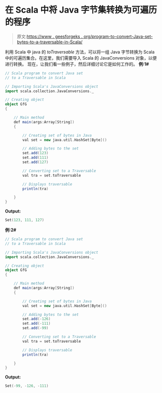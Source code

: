 # 在 Scala 中将 Java 字节集转换为可遍历的程序

> 原文:[https://www . geesforgeks . org/program-to-convert-Java-set-bytes-to-a-traversable-in-Scala/](https://www.geeksforgeeks.org/program-to-convert-java-set-of-bytes-to-a-traversable-in-scala/)

利用 Scala 中 java 的 *toTraversable* 方法，可以将一组 Java 字节转换为 Scala 中的可遍历集合。在这里，我们需要导入 Scala 的 JavaConversions 对象，以便进行转换。
现在，让我们看一些例子，然后详细讨论它是如何工作的。
**例:1#**

```scala
// Scala program to convert Java set 
// to a Traversable in Scala

// Importing Scala's JavaConversions object
import scala.collection.JavaConversions._

// Creating object
object GfG
{ 

    // Main method
    def main(args:Array[String])
    {

        // Creating set of bytes in Java
        val set = new java.util.HashSet[Byte]()

        // Adding bytes to the set
        set.add(123)
        set.add(111)
        set.add(127)

        // Converting set to a Traversable 
        val tra = set.toTraversable

        // Displays traversable 
        println(tra)

    }
}
```

**Output:**

```scala
Set(123, 111, 127)

```

**例:2#**

```scala
// Scala program to convert Java set 
// to a Traversable in Scala

// Importing Scala's JavaConversions object
import scala.collection.JavaConversions._

// Creating object
object GfG
{ 

    // Main method
    def main(args:Array[String])
    {

        // Creating set of bytes in Java
        val set = new java.util.HashSet[Byte]()

        // Adding bytes to the set
        set.add(-126)
        set.add(-111)
        set.add(-99)

        // Converting set to a Traversable 
        val tra = set.toTraversable

        // Displays traversable 
        println(tra)

    }
}
```

**Output:**

```scala
Set(-99, -126, -111)

```